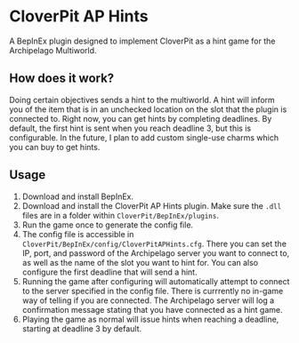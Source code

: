 # CloverPit AP Hints
A BepInEx plugin designed to implement CloverPit as a hint game for the Archipelago Multiworld.

## How does it work?
Doing certain objectives sends a hint to the multiworld. A hint will inform you of the item that is in an unchecked location on the slot that the plugin is connected to. Right now, you can get hints by completing deadlines. By default, the first hint is sent when you reach deadline 3, but this is configurable. In the future, I plan to add custom single-use charms which you can buy to get hints.

## Usage
1. Download and install BepInEx.
2. Download and install the CloverPit AP Hints plugin. Make sure the `.dll` files are in a folder within `CloverPit/BepInEx/plugins`.
3. Run the game once to generate the config file.
4. The config file is accessible in `CloverPit/BepInEx/config/CloverPitAPHints.cfg`. There you can set the IP, port, and password of the Archipelago server you want to connect to, as well as the name of the slot you want to hint for. You can also configure the first deadline that will send a hint.
5. Running the game after configuring will automatically attempt to connect to the server specified in the config file. There is currrently no in-game way of telling if you are connected. The Archipelago server will log a confirmation message stating that you have connected as a hint game.
6. Playing the game as normal will issue hints when reaching a deadline, starting at deadline 3 by default.